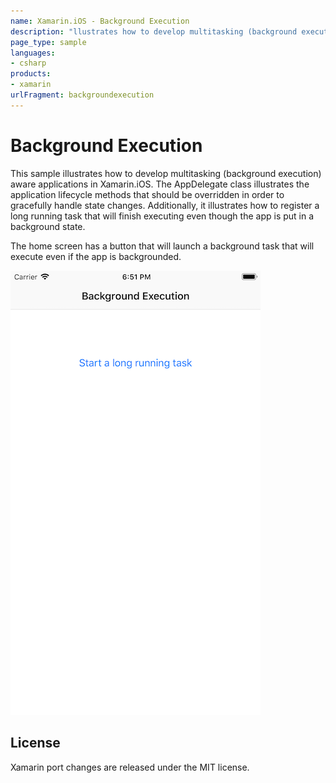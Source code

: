 ```yaml
---
name: Xamarin.iOS - Background Execution
description: "llustrates how to develop multitasking (background execution) aware applications in Xamarin.iOS"
page_type: sample
languages:
- csharp
products:
- xamarin
urlFragment: backgroundexecution
---
```

# Background Execution

This sample illustrates how to develop multitasking (background execution) aware applications in Xamarin.iOS. The AppDelegate class illustrates the application lifecycle methods that should be overridden in order to gracefully handle state changes. Additionally, it illustrates how to register a long running task that will finish executing even though the app is put in a background state.

The home screen has a button that will launch a background task that will execute even if the app is backgrounded.

![Home Screen](Screenshots/screenshot-1.png)

## License

Xamarin port changes are released under the MIT license.
